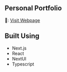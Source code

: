 ## Personal Portfolio

🔗: [Visit Webpage](https://kylekmcleod.github.io/)

## Built Using

- Next.js
- React
- NextUI
- Typescript
